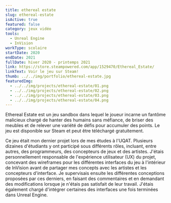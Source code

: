 ```yaml
---
title: ethereal estate
slug: ethereal-estate
isActive: true
featured: false
category: jeux vidéo
tools:
  - Unreal Engine
  - InVision
workType: scolaire
startDate: 2020
endDate: 2021
fullDate: hiver 2020 - printemps 2021
link: https://store.steampowered.com/app/1529470/Ethereal_Estate/
linkText: Voir le jeu sur Steam!
thumb: ../../img/portfolio/ethereal-estate.jpg
featuredImg:
  - ../../img/projects/ethereal-estate/01.png
  - ../../img/projects/ethereal-estate/02.png
  - ../../img/projects/ethereal-estate/03.png
  - ../../img/projects/ethereal-estate/04.png
---
```


Ethereal Estate est un jeu sandbox dans lequel le joueur incarne un fantôme malicieux chargé de hanter des humains sans
méfiance, de briser des meubles et de relever une variété de défis pour accumuler des points. Le jeu est disponible sur
Steam et peut être téléchargé gratuitement.

Ce jeu était mon dernier projet lors de mes études à l'UQAT. Plusieurs dizaines d'étudiants y ont participé sous
différents rôles, incluant, entre autres, des programmeurs, des concepteurs de jeux et des artistes. J'étais
personnellement responsable de l'expérience utilisateur (UX) du projet, concevant des wireframes pour les différentes
interfaces du jeu
à l'intérieur de InVision avant de partager mes concepts avec les artistes et les concepteurs d'interface. Je
supervisais ensuite les différentes conceptions proposées par ces derniers, en faisant des commentaires
et en demandant des modifications lorsque je n'étais pas satisfait de leur travail. J'étais également chargé d'intégrer
certaines des interfaces une fois terminées dans Unreal Engine.